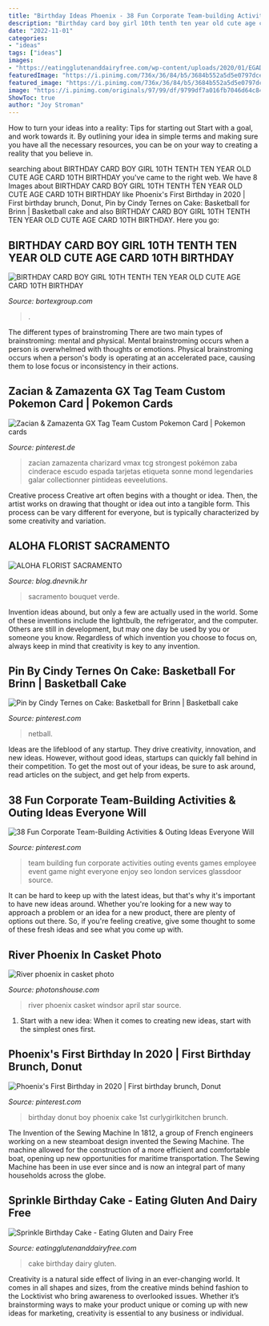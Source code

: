 ```yaml
---
title: "Birthday Ideas Phoenix - 38 Fun Corporate Team-building Activities &amp; Outing Ideas Everyone Will"
description: "Birthday card boy girl 10th tenth ten year old cute age card 10th birthday"
date: "2022-11-01"
categories:
- "ideas"
tags: ["ideas"]
images:
- "https://eatingglutenanddairyfree.com/wp-content/uploads/2020/01/EGADFsprinklebirthdaycake2-e1578583631113.jpg"
featuredImage: "https://i.pinimg.com/736x/36/84/b5/3684b552a5d5e0797dce32c54159a2c7.jpg"
featured_image: "https://i.pinimg.com/736x/36/84/b5/3684b552a5d5e0797dce32c54159a2c7.jpg"
image: "https://i.pinimg.com/originals/97/99/df/9799df7a016fb7046d64c8474a90c9ec.jpg"
ShowToc: true
author: "Joy Stroman"
---
```



How to turn your ideas into a reality: Tips for starting out
Start with a goal, and work towards it. By outlining your idea in simple terms and making sure you have all the necessary resources, you can be on your way to creating a reality that you believe in.

	

		
searching about BIRTHDAY CARD BOY GIRL 10TH TENTH TEN YEAR OLD CUTE AGE CARD 10TH BIRTHDAY you've came to the right web. We have 8 Images about BIRTHDAY CARD BOY GIRL 10TH TENTH TEN YEAR OLD CUTE AGE CARD 10TH BIRTHDAY like Phoenix&#039;s First Birthday in 2020 | First birthday brunch, Donut, Pin by Cindy Ternes on Cake: Basketball for Brinn | Basketball cake and also BIRTHDAY CARD BOY GIRL 10TH TENTH TEN YEAR OLD CUTE AGE CARD 10TH BIRTHDAY. Here you go:
		
    
## BIRTHDAY CARD BOY GIRL 10TH TENTH TEN YEAR OLD CUTE AGE CARD 10TH BIRTHDAY

<img loading=lazy src="https://cdn.tophappybirthdaywishes.com/wp-content/uploads/2019/01/happy-10th-birthday-06.jpg" onerror="this.onerror=null;this.src='https://tse1.mm.bing.net/th?id=OIP.T9bA9RV4IFOZiqwssz2sFQHaHa&amp;pid=15.1';" alt="BIRTHDAY CARD BOY GIRL 10TH TENTH TEN YEAR OLD CUTE AGE CARD 10TH BIRTHDAY">

_Source: bortexgroup.com_

>. 

	

The different types of brainstroming
There are two main types of brainstroming: mental and physical. Mental brainstroming occurs when a person is overwhelmed with thoughts or emotions. Physical brainstroming occurs when a person's body is operating at an accelerated pace, causing them to lose focus or inconsistency in their actions.

    
## Zacian &amp; Zamazenta GX Tag Team Custom Pokemon Card | Pokemon Cards

<img loading=lazy src="https://i.pinimg.com/736x/36/84/b5/3684b552a5d5e0797dce32c54159a2c7.jpg" onerror="this.onerror=null;this.src='https://tse4.mm.bing.net/th?id=OIP.k8OQ1gVNqYBHf9P97ZUDgAHaKW&amp;pid=15.1';" alt="Zacian &amp; Zamazenta GX Tag Team Custom Pokemon Card | Pokemon cards">

_Source: pinterest.de_

>zacian zamazenta charizard vmax tcg strongest pokémon zaba cinderace escudo espada tarjetas etiqueta sonne mond legendaries galar collectionner pintideas eeveelutions. 

	

Creative process
Creative art often begins with a thought or idea. Then, the artist works on drawing that thought or idea out into a tangible form. This process can be vary different for everyone, but is typically characterized by some creativity and variation.

    
## ALOHA FLORIST SACRAMENTO

<img loading=lazy src="http://bit.ly/pAl5SM" onerror="this.onerror=null;this.src='https://tse2.mm.bing.net/th?id=OIP.lycazRfQW6FxEP2T95zNpQHaE8&amp;pid=15.1';" alt="ALOHA FLORIST SACRAMENTO">

_Source: blog.dnevnik.hr_

>sacramento bouquet verde. 

	

Invention ideas abound, but only a few are actually used in the world. Some of these inventions include the lightbulb, the refrigerator, and the computer. Others are still in development, but may one day be used by you or someone you know. Regardless of which invention you choose to focus on, always keep in mind that creativity is key to any invention.

    
## Pin By Cindy Ternes On Cake: Basketball For Brinn | Basketball Cake

<img loading=lazy src="https://i.pinimg.com/originals/0c/a2/aa/0ca2aab9232d66f2ddc0d839ab94276f.jpg" onerror="this.onerror=null;this.src='https://tse1.mm.bing.net/th?id=OIP.6YdeuRspWD5uceM1dYE69QHaHa&amp;pid=15.1';" alt="Pin by Cindy Ternes on Cake: Basketball for Brinn | Basketball cake">

_Source: pinterest.com_

>netball. 

	

Ideas are the lifeblood of any startup. They drive creativity, innovation, and new ideas. However, without good ideas, startups can quickly fall behind in their competition. To get the most out of your ideas, be sure to ask around, read articles on the subject, and get help from experts.

    
## 38 Fun Corporate Team-Building Activities &amp; Outing Ideas Everyone Will

<img loading=lazy src="https://i.pinimg.com/originals/1e/4a/19/1e4a19121456315c195f218195ba2f70.jpg" onerror="this.onerror=null;this.src='https://tse3.mm.bing.net/th?id=OIP.p2wp4NdSQDyVO6Cqd8FE8wHaE7&amp;pid=15.1';" alt="38 Fun Corporate Team-Building Activities &amp; Outing Ideas Everyone Will">

_Source: pinterest.com_

>team building fun corporate activities outing events games employee event game night everyone enjoy seo london services glassdoor source. 

	

It can be hard to keep up with the latest ideas, but that's why it's important to have new ideas around. Whether you're looking for a new way to approach a problem or an idea for a new product, there are plenty of options out there. So, if you're feeling creative, give some thought to some of these fresh ideas and see what you come up with.

    
## River Phoenix In Casket Photo

<img loading=lazy src="http://photonshouse.com/photo/14/14466025af6d0429ee6165fba6416cdc.jpg" onerror="this.onerror=null;this.src='https://tse3.mm.bing.net/th?id=OIP.hbtWja23_KJaXIIIJ6pHCAHaE8&amp;pid=15.1';" alt="River phoenix in casket photo">

_Source: photonshouse.com_

>river phoenix casket windsor april star source. 

	

1. Start with a new idea: When it comes to creating new ideas, start with the simplest ones first.

    
## Phoenix&#039;s First Birthday In 2020 | First Birthday Brunch, Donut

<img loading=lazy src="https://i.pinimg.com/originals/97/99/df/9799df7a016fb7046d64c8474a90c9ec.jpg" onerror="this.onerror=null;this.src='https://tse1.mm.bing.net/th?id=OIP.64Kjz9SUiB5GorvrxhhTlQHaPw&amp;pid=15.1';" alt="Phoenix&#039;s First Birthday in 2020 | First birthday brunch, Donut">

_Source: pinterest.com_

>birthday donut boy phoenix cake 1st curlygirlkitchen brunch. 

	

The Invention of the Sewing Machine
In 1812, a group of French engineers working on a new steamboat design invented the Sewing Machine. The machine allowed for the construction of a more efficient and comfortable boat, opening up new opportunities for maritime transportation. The Sewing Machine has been in use ever since and is now an integral part of many households across the globe.

    
## Sprinkle Birthday Cake - Eating Gluten And Dairy Free

<img loading=lazy src="https://eatingglutenanddairyfree.com/wp-content/uploads/2020/01/EGADFsprinklebirthdaycake2-e1578583631113.jpg" onerror="this.onerror=null;this.src='https://tse4.mm.bing.net/th?id=OIP.31q5cQ0frdHWbCx6lT0wKgHaEs&amp;pid=15.1';" alt="Sprinkle Birthday Cake - Eating Gluten and Dairy Free">

_Source: eatingglutenanddairyfree.com_

>cake birthday dairy gluten. 

	

Creativity is a natural side effect of living in an ever-changing world. It comes in all shapes and sizes, from the creative minds behind fashion to the Locktivist who bring awareness to overlooked issues. Whether it’s brainstorming ways to make your product unique or coming up with new ideas for marketing, creativity is essential to any business or individual.

